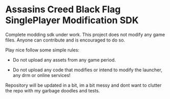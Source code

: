 # Assasins Creed Black Flag SinglePlayer Modification SDK 

Complete modding sdk under work. This project does not modify any game files. Anyone can contribute and is encouraged to do so.

Play nice follow some simple rules:

- Do not upload any assets from any game period.

- Do not upload any code that modifies or intend to modify the launcher, any drm or online services!

Repository will be updated in a bit, im a bit messy and dont want to clutter the repo with my garbage doodles and tests.
